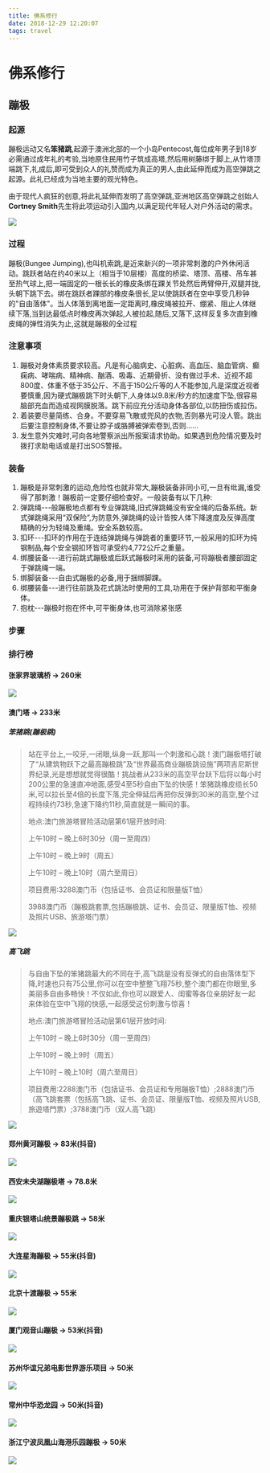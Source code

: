 ```yaml
---
title: 佛系修行
date: 2018-12-29 12:20:07
tags: travel
---
```


# 佛系修行

## 蹦极

### 起源

蹦极运动又名**笨猪跳**,起源于澳洲北部的一个小岛Pentecost,每位成年男子到18岁必需通过成年礼的考验,当地原住民用竹子筑成高塔,然后用树藤绑于脚上,从竹塔顶端跳下,礼成后,即可受到众人的礼赞而成为真正的男人,由此延伸而成为高空弹跳之起源。此礼已经成为当地主要的观光特色。

由于现代人疯狂的创意,将此礼延伸而发明了高空弹跳,亚洲地区高空弹跳之创始人**Cortney Smith**先生将此项运动引入国内,以满足现代年轻人对户外活动的需求。

![](/images/tourism/蹦极/蹦极_自由.jpg)

### 过程

蹦极(Bungee Jumping),也叫机索跳,是近来新兴的一项非常刺激的户外休闲活动。跳跃者站在约40米以上（相当于10层楼）高度的桥梁、塔顶、高楼、吊车甚至热气球上,把一端固定的一根长长的橡皮条绑在踝关节处然后两臂伸开,双腿并拢,头朝下跳下去。绑在跳跃者踝部的橡皮条很长,足以使跳跃者在空中享受几秒钟的"自由落体"。当人体落到离地面一定距离时,橡皮绳被拉开、绷紧、阻止人体继续下落,当到达最低点时橡皮再次弹起,人被拉起,随后,又落下,这样反复多次直到橡皮绳的弹性消失为止,这就是蹦极的全过程


### 注意事项

1. 蹦极对身体素质要求较高。凡是有心脑病史、心脏病、高血压、脑血管病、癫痫病、哮喘病、精神病、酗酒、吸毒、近期骨折、没有做过手术、近视不超800度、体重不低于35公斤、不高于150公斤等的人不能参加,凡是深度近视者要慎重,因为硬式蹦极跳下时头朝下,人身体以9.8米/秒方的加速度下坠,很容易脑部充血而造成视网膜脱落。跳下前应充分活动身体各部位,以防扭伤或拉伤。
2. 着装要尽量简练、合身。不要穿易飞散或兜风的衣物,否则暴光可没人管。跳出后要注意控制身体,不要让脖子或胳膊被弹索卷到,否则……
3. 发生意外灾难时,可向各地警察派出所报案请求协助。如果遇到危险情况要及时拨打求助电话或是打出SOS警报。

### 装备

1. 蹦极是非常刺激的运动,危险性也就非常大,蹦极装备非同小可,一旦有纰漏,谁受得了那刺激！蹦极前一定要仔细检查好。一般装备有以下几种:
2. 弹跳绳---般蹦极地点都有专业弹跳绳,旧式弹跳蝇没有安全绳的后备系统。新式弹跳绳采用“双保险”,为防意外,弹跳绳的设计皆按人体下降速度及反弹高度精确的分为轻绳及重绳。安全系数较高。
3. 扣环---扣环的作用在于连结弹跳绳与弹跳者的重要环节,一般采用的扣环为纯钢制品,每个安全钢扣环皆可承受约4,772公斤之重量。
4. 绑腰装备---进行前跳式蹦极或后跃式蹦极时采用的装备,可将蹦极者腰部固定于弹跳绳一端。
5. 绑脚装备---自由式蹦极的必备,用于捆绑脚踝。
6. 绑腰装备---进行往前跳及花式跳法时使用的工具,功用在于保护背部和平衡身体。
7. 抱枕---蹦极时抱在怀中,可平衡身体,也可消除紧张感

### 步骤


### 排行榜

#### 张家界玻璃桥 → 260米

![](/images/tourism/蹦极/张家界_笨猪跳.jpeg)


#### 澳门塔 → 233米 

##### 笨猪跳(蹦极跳)

> 站在平台上,一咬牙,一闭眼,纵身一跃,那叫一个刺激和心跳！澳门蹦极塔打破了“从建筑物跃下之最高蹦极跳”及“世界最高商业蹦极跳设施”两项吉尼斯世界纪录,光是想想就觉得很酷！挑战者从233米的高空平台跃下后将以每小时200公里的急速直冲地面,感受4至5秒自由下坠的快感！笨猪跳橡皮缆长50米,可以拉长至4倍的长度下落,完全伸延后再把你反弹到30米的高空,整个过程持续约73秒,急速下降约11秒,简直就是一瞬间的事。
> 
> 地点:澳门旅游塔冒险活动层第61层开放时间:
> 
> 上午10时 – 晚上6时30分（周一至周四）
> 
> 上午10时 – 晚上9时（周五）
> 
> 上午10时 – 晚上10时（周六至周日）
> 
> 项目费用:3288澳门币（包括证书、会员证和限量版T恤）
> 
> 3988澳门币（蹦极跳套票,包括蹦极跳、证书、会员证、限量版T恤、视频及照片USB、旅游塔门票）


![](/images/tourism/蹦极/澳门_笨猪跳.jpeg)

##### 高飞跳

> 与自由下坠的笨猪跳最大的不同在于,高飞跳是没有反弹式的自由落体型下降,时速也只有75公里,你可以在空中整整飞翔75秒,整个澳门都在你眼里,多美丽多自由多畅快！不仅如此,你也可以跟爱人、闺蜜等各位亲朋好友一起来体验在空中飞翔的快感,一起感受这份刺激与惊喜！
> 
> 地点:澳门旅游塔冒险活动层第61层开放时间:
> 
> 上午10时 – 晚上6时30分（周一至周四）
> 
> 上午10时 – 晚上9时（周五）
> 
> 上午10时 – 晚上10时（周六至周日）
> 
> 项目费用:2288澳门币（包括证书、会员证和专用蹦极T恤）;2888澳门币（高飞跳套票（包括高飞跳、证书、会员证、限量版T恤、视频及照片USB, 旅遊塔門票）;3788澳门币（双人高飞跳）

![](/images/tourism/蹦极/澳门_高飞跳.jpeg)

#### 郑州黄河蹦极 → 83米(抖音)

![](/images/tourism/蹦极/郑州_黄河蹦极.jpeg)

#### 西安未央湖蹦极塔 → 78.8米

![](/images/tourism/蹦极/西安_未央湖蹦极塔.jpeg)

#### 重庆银塔山统景蹦极跳 → 58米

![](/images/tourism/蹦极/重庆_银塔山统景蹦极跳.jpg)

#### 大连星海蹦极 → 55米(抖音)

![](/images/tourism/蹦极/大连_星海蹦极.jpg)

#### 北京十渡蹦极 → 55米

![](/images/tourism/蹦极/北京_十渡蹦极.jpg)


#### 厦门观音山蹦极 → 53米(抖音)

![](/images/tourism/蹦极/厦门_观音山蹦极.jpeg)

#### 苏州华谊兄弟电影世界游乐项目 → 50米

![](/images/tourism/蹦极/苏州_华谊兄弟电影世界游乐项目.jpg)

#### 常州中华恐龙园 → 50米(抖音)

![](/images/tourism/蹦极/常州_恐龙园蹦极.jpg)

#### 浙江宁波凤凰山海港乐园蹦极 → 50米

![](/images/tourism/蹦极/浙江_宁波凤凰山海港乐园蹦极.jpeg)

